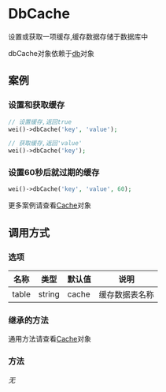DbCache
=======

设置或获取一项缓存,缓存数据存储于数据库中

dbCache对象依赖于[db](db.md)对象

案例
----

### 设置和获取缓存

```php
// 设置缓存,返回true
wei()->dbCache('key', 'value');

// 获取缓存,返回'value'
wei()->dbCache('key');
```

### 设置60秒后就过期的缓存

```php
wei()->dbCache('key', 'value', 60);
```

更多案例请查看[Cache](cache.md)对象

调用方式
--------

### 选项

名称      | 类型      | 默认值    | 说明
----------|-----------|-----------|------
table     | string    | cache     | 缓存数据表名称

### 继承的方法

通用方法请查看[Cache](cache.md#通用方法)对象

### 方法

*无*
